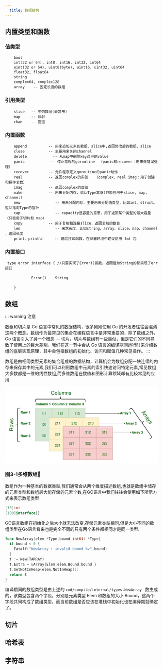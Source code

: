 ```yaml
---
  title: 数据结构
---
```


## 内置类型和函数

### 值类型
```
    bool
    int(32 or 64), int8, int16, int32, int64
    uint(32 or 64), uint8(byte), uint16, uint32, uint64
    float32, float64
    string
    complex64, complex128
    array    -- 固定长度的数组
```

### 引用类型
```
    slice   -- 序列数组(最常用)
    map     -- 映射
    chan    -- 管道
```

### 内置函数
```
    append          -- 用来追加元素到数组、slice中,返回修改后的数组、slice
    close           -- 主要用来关闭channel
    delete            -- 从map中删除key对应的value
    panic            -- 停止常规的goroutine  （panic和recover：用来做错误处理）
    recover         -- 允许程序定义goroutine的panic动作
    real            -- 返回complex的实部   （complex、real imag：用于创建和操作复数）
    imag            -- 返回complex的虚部
    make            -- 用来分配内存，返回Type本身(只能应用于slice, map, channel)
    new                -- 用来分配内存，主要用来分配值类型，比如int、struct。返回指向Type的指针
    cap                -- capacity是容量的意思，用于返回某个类型的最大容量（只能用于切片和 map）
    copy            -- 用于复制和连接slice，返回复制的数目
    len                -- 来求长度，比如string、array、slice、map、channel ，返回长度
    print、println     -- 底层打印函数，在部署环境中建议使用 fmt 包
```

### 内置接口

```
 type error interface { //只要实现了Error()函数，返回值为String的都实现了err接口

            Error()    String

    }
```
## 数组

  ::: warning 注意

  数组和切片是 Go 语言中常见的数据结构，很多刚刚使用 Go 的开发者往往会混淆这两个概念。数组作为最常见的集合在编程语言中是非常重要的，除了数组之外，Go 语言引入了另一个概念 — 切片，切片与数组有一些类似，但是它们的不同导致了使用上的巨大差别。我们在这一节中会从 Go 语言的编译期间运行时来介绍数组的底层实现原理，其中会包括数组的初始化、访问和赋值几种常见操作。
  :::

  数组是由相同类型元素的集合组成的数据结构，计算机会为数组分配一块连续的内存来保存其中的元素,我们可以利用数组中元素的索引快速访问特定元素,常见数组大多数都是一维的线性数组,而多维数组在数值和图形计算领域却有比较常见的应用

 ![数组](/images/2019-02-20-3D-array.jpg)

### 图3-1多维数组:cold_face:

  数组作为一种基本的数据类型,我们通常会从两个维度描述数组,也就是数组中储存的元素类型和数组最大能存储的元素个数,在GO语言中我们往往会使用如下所示方式来表示数组类型

```go
[10]int
[100]interface{}

```

  GO语言数组在初始化之后大小就无法改变,存储元素类型相同,但是大小不同的数组类型在Go语言看来也是完全不同的只有两个条件都相同才是同一类型.

  ```go
  func NewArray(elem *Type,bound int64) *Type{
    if bound < 0 {
      Fatalf("NewArray : invalid bound %v",bound)
    }
    t := New(TARRAY)
    t.Extra = &Array{Elem:elem,Bound:bound }
    t.SetNotInHeap(elem.NotInHeap())
    return t
  }
  ```
  编译期间的数组类型是由上述的 ```cmd/compile/internal/types.NewArray ``` 数生成的，该类型包含两个字段，分别是元素类型 Elem 和数组的大小 Bound，这两个字段共同构成了数组类型，而当前数组是否应该在堆栈中初始化也在编译期就确定了。
## 切片

## 哈希表

## 字符串
